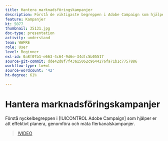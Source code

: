 ```yaml
---
title: Hantera marknadsföringskampanjer
description: Förstå de viktigaste begreppen i Adobe Campaign som hjälper dig att effektivt planera, genomföra och mäta tvärkanals-marknadsföringskampanjer.
feature: Kampanjer
kt: 5077
thumbnail: 35131.jpg
doc-type: presentation
activity: understand
team: WWFRE
role: User
level: Beginner
exl-id: 0a8f07b1-e663-4c64-9d6e-34dfc5b05517
source-git-commit: dde42d8f7f43a15062c9644276fa71b1c7757886
workflow-type: tm+mt
source-wordcount: '42'
ht-degree: 61%

---
```


# Hantera marknadsföringskampanjer

Förstå nyckelbegreppen i [!UICONTROL Adobe Campaign] som hjälper er att effektivt planera, genomföra och mäta flerkanalskampanjer.

>[!VIDEO](https://video.tv.adobe.com/v/35131?quality=12)

